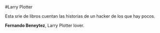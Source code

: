 #Larry Plotter

Esta srie de libros cuentan las historias de un hacker de los que hay pocos.

**Fernando Beneytez**, Larry Plotter lover.
